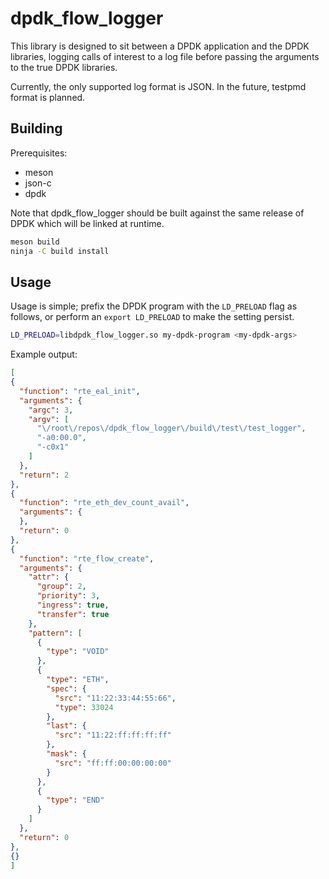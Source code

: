 # dpdk_flow_logger

This library is designed to sit between a DPDK application and the DPDK libraries, logging calls of interest to a log file before passing the arguments to the true DPDK libraries.

Currently, the only supported log format is JSON. In the future, testpmd format is planned.

## Building

Prerequisites:
* meson
* json-c
* dpdk

Note that dpdk_flow_logger should be built against the same release of DPDK which will be linked at runtime.

```bash
meson build
ninja -C build install
```

## Usage

Usage is simple; prefix the DPDK program with the `LD_PRELOAD` flag as follows, or perform an `export LD_PRELOAD` to make the setting persist.

```bash
LD_PRELOAD=libdpdk_flow_logger.so my-dpdk-program <my-dpdk-args>
```

Example output:
```json
[
{
  "function": "rte_eal_init",
  "arguments": {
    "argc": 3,
    "argv": [
      "\/root\/repos\/dpdk_flow_logger\/build\/test\/test_logger",
      "-a0:00.0",
      "-c0x1"
    ]
  },
  "return": 2
},
{
  "function": "rte_eth_dev_count_avail",
  "arguments": {
  },
  "return": 0
},
{
  "function": "rte_flow_create",
  "arguments": {
    "attr": {
      "group": 2,
      "priority": 3,
      "ingress": true,
      "transfer": true
    },
    "pattern": [
      {
        "type": "VOID"
      },
      {
        "type": "ETH",
        "spec": {
          "src": "11:22:33:44:55:66",
          "type": 33024
        },
        "last": {
          "src": "11:22:ff:ff:ff:ff"
        },
        "mask": {
          "src": "ff:ff:00:00:00:00"
        }
      },
      {
        "type": "END"
      }
    ]
  },
  "return": 0
},
{}
]
```
